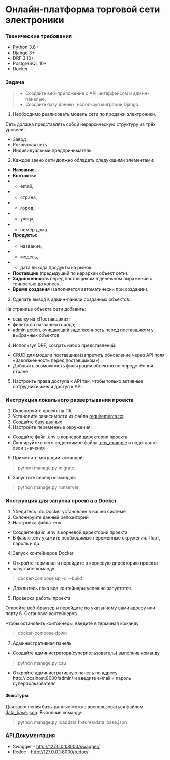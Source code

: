 # **Онлайн-платформа торговой сети электроники**



### **Технические требования**
- Python 3.8+
- Django 3+
- DRF 3.10+
- PostgreSQL 10+
- Docker

### **Задача**
> - Создайте веб-приложение с API-интерфейсом и админ-панелью.
> - Создайте базу данных, используя миграции Django.

1) Необходимо реализовать модель сети по продажи электроники.

Сеть должна представлять собой иерархическую структуру из трёх уровней:
- Завод
- Розничная сеть
- Индивидуальный предприниматель

2) Каждое звено сети должно обладать следующими элементами:
- **Название.**
- **Контакты:**
- - email,
- - страна,
- - город,
- - улица,
- - номер дома.
- **Продукты:**
- - название,
- - модель,
- - дата выхода продукты на рынок.
- **Поставщик** (предыдущий по иерархии объект сети).
- **Задолженность** перед поставщиком в денежном выражении с точностью до копеек.
- **Время создания** (заполняется автоматически при создании).

3) Сделать вывод в админ-панели созданных объектов.

На странице объекта сети добавить:

- ссылку на «Поставщика»;
- фильтр по названию города;
- admin action, очищающий задолженность перед поставщиком у выбранных объектов.
4) Используя DRF, создать набор представлений:
- CRUD для модели поставщика(запретить обновление через API поля «Задолженность перед поставщиком»);
- Добавить возможность фильтрации объектов по определённой стране.
5) Настроить права доступа к API так, чтобы только активные сотрудники имели доступ к API.

### Инструкция локального развертывания проекта

1. Склонируйте проект на ПК
2. Установите зависимости из файла [requirements.txt](requirements.txt)
3. Создайте базу данных
4. Настройте переменные окружения:
- Создайте файл .env в корневой директории проекта
- Скопируйте в него содержимое файла [.env_example](.env_example) и подставьте свои значения
5. Примените миграции командой:
> python manage.py migrate
6. Запустите сервер командой:
> python manage.py runserver

### Инструкция для запуска проекта в Docker
1. Убедитесь что Docker установлен в вашей системе
2. Склонируйте данный репозиторий
3. Настройка файла .env
- Создайте файл .env в корневой директории проекта.
- В файле .env укажите необходимые переменные окружения. Порт, пароль и др.
4. Запуск контейнеров Docker
- Откройте терминал и перейдите в корневую директорию проекта
- запустите команду
>docker-compose up -d --build
- Дождитесь пока все контейнеры успешно запустятся.

5. Проверка работы проекта

Откройте веб-браузер и перейдите по указанному вами адресу или порту
6. Остановка контейнеров

Чтобы остановить контойнеры, введите в терминал команду
>docker-compose down

7. Административная панель
- Создайте администратора(суперпользователь) выполнив команду
> python manage.py csu

- Откройте административную панель по адресу http://localhost:8000/admin/ и введите e-mail и пароль суперпользователя

#### Фикстуры

Для заполнения базы данных можно воспользоваться файлом [data_base.json](fixtures%2Fdata_base.json). Выполнив команду:
>python manage.py loaddata fixtures\data_base.json

### API Документация

- Swagger - http://127.0.0.1:8000/swagger/
- Redoc - http://127.0.0.1:8000/redoc/